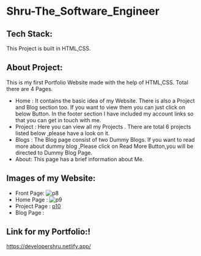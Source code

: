 # Shru-The_Software_Engineer
## Tech Stack:
This Project is built in HTML,CSS.
## About Project:
This is my first Portfolio Website made with the help of HTML,CSS. Total there are 4 Pages. 
* Home : It contains the basic idea of my Website. There is also a Project and Blog section too. If you want to view them you can just click on below Button. In the footer section I have included my account links so that you can get in touch with me.
* Project : Here you can view all my Projects . There are total 6 projects listed below ,please have a look on it.
* Blogs : The Blog page consist of two Dummy Blogs. If you want to read more about dummy blog ,Please click on Read More Button,you will be directed to Dummy Blog Page.
* About: This page has a brief information about Me.
## Images of my Website:
* Front Page:  ![p8](https://user-images.githubusercontent.com/110720732/208858836-66d26c63-9a0d-4717-a986-15a7a1d50811.PNG)
* Home Page :  ![p9](https://user-images.githubusercontent.com/110720732/208859226-282c4e94-51cb-4d03-99b9-c3e515b11fbe.PNG)
* Project Page : [p10](https://user-images.githubusercontent.com/110720732/208859710-5a63a708-4247-46fa-8a01-2ab0a964089b.PNG)
* Blog Page :
## Link for my Portfolio:!


https://developershru.netlify.app/

